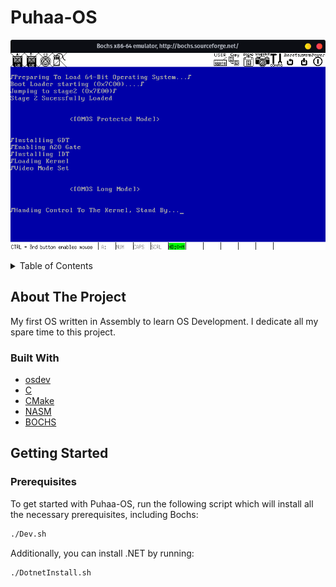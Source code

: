 # Puhaa-OS
![Screenshot](./docs/Bochs.png) <br />
<div id="top"></div>

<details>
  <summary>Table of Contents</summary>
  <ol>
    <li>
      <a href="#about-the-project">About The Project</a>
      <ul>
        <li><a href="#built-with">Built With</a></li>
      </ul>
    </li>
    <li>
      <a href="#getting-started">Getting Started</a>
      <ul>
        <li><a href="#prerequisites">Prerequisites</a></li>
      </ul>
    </li>
  </ol>
</details>

## About The Project
My first OS written in Assembly to learn OS Development. I dedicate all my spare time to this project.

### Built With
* [osdev](https://wiki.osdev.org)
* [C](https://www.learn-c.org/)
* [CMake](https://cmake.org/)
* [NASM](https://nasm.us/)
* [BOCHS](https://bochs.sourceforge.io)

## Getting Started

### Prerequisites
To get started with Puhaa-OS, run the following script which will install all the necessary prerequisites, including Bochs:

```sh
./Dev.sh
```

Additionally, you can install .NET by running:
```sh
./DotnetInstall.sh
```
